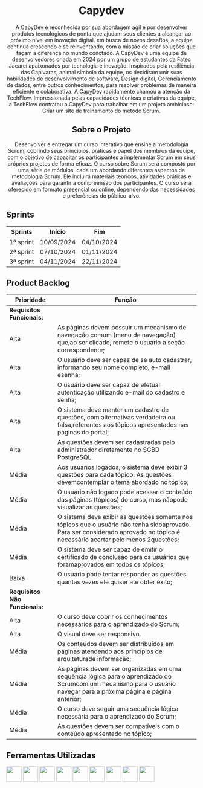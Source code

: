 <h1 align="center">Capydev</h1>

<p align="center">A CapyDev é reconhecida por sua abordagem ágil e por desenvolver produtos tecnológicos de ponta que ajudam seus clientes a alcançar ao próximo nível em inovação digital. em busca de novos desafios, a equipe continua crescendo e se reinventando, com a missão de criar soluções que façam a diferença no mundo conctado.
A CapyDev é uma equipe de desenvolvedores criada em 2024 por um grupo de estudantes da Fatec Jacareí apaixonados por tecnologia e inovação. Inspirados pela resiliência das Capivaras, animal símbolo da equipe, os decidiram unir suas habilidades de desenvolvimento de software, Design digital, Gerenciamento de dados, entre outros conhecimentos, para resolver problemas de maneira eficiente e colaborativa.
A CapyDev rapidamente chamou a atenção da TechFlow. Impressionada pelas capacidades técnicas e criativas da equipe, a TechFlow contratou a CapyDev para trabalhar em um projeto ambicioso: Criar um site de treinamento do método Scrum.</p>

<h2 align="center">Sobre o Projeto</h2>

<p align="center"> Desenvolver e entregar um curso interativo que ensine a metodologia Scrum, cobrindo seus princípios, práticas e papel dos membros da equipe, com o objetivo de capacitar os participantes a implementar Scrum em seus próprios projetos de forma eficaz.
O curso sobre Scrum será composto por uma série de módulos, cada um abordando diferentes aspectos da metodologia Scrum. Ele incluirá materiais teóricos, atividades práticas e avaliações para garantir a compreensão dos participantes. O curso será oferecido em formato presencial ou online, dependendo das necessidades e preferências do público-alvo.</p>

<h2>Sprints</h2>

| Sprints | Início | Fim |
| ------- | ------ | --- |
| 1ª sprint | 10/09/2024 | 04/10/2024 |
| 2ª sprint | 07/10/2024 | 01/11/2024 |
| 3ª sprint | 04/11/2024 | 22/11/2024 |

<h2>Product Backlog</h2>

| Prioridade | Função |
| ---------- | ------ |
|**Requisitos Funcionais:**|
| Alta | As páginas devem possuir um mecanismo de navegação comum (menu de navegação) que,ao ser clicado, remete o usuário à seção correspondente; |
| Alta | O usuário deve ser capaz de se auto cadastrar, informando seu nome completo, e-mail esenha; |
| Alta  | O usuário deve ser capaz de efetuar autenticação utilizando e-mail do cadastro e senha; |
| Alta  | O sistema deve manter um cadastro de questões, com alternativas verdadeira ou falsa,referentes aos tópicos apresentados nas páginas do portal; |
| Alta  | As questões devem ser cadastradas pelo administrador diretamente no SGBD PostgreSQL. |
| Média | Aos usuários logados, o sistema deve exibir 3 questões para cada tópico. As questões devemcontemplar o tema abordado no tópico; |
| Média | O usuário não logado pode acessar o conteúdo das páginas (tópicos) do curso, mas nãopode visualizar as questões; |
| Média | O sistema deve exibir as questões somente nos tópicos que o usuário não tenha sidoaprovado. Para ser considerado aprovado no tópico é necessário acertar pelo menos 2questões; |
| Média | O sistema deve ser capaz de emitir o certificado de conclusão para os usuários que foramaprovados em todos os tópicos; |
| Baixa | O usuário pode tentar responder as questões quantas vezes ele quiser até obter êxito; |
|**Requisitos Não Funcionais:**|
| Alta | O curso deve cobrir os conhecimentos necessários para o aprendizado do Scrum; |
| Alta | O visual deve ser responsivo. |
| Média | Os conteúdos devem ser distribuídos em páginas atendendo aos princípios de arquiteturade informação; |
| Média | As páginas devem ser organizadas em uma sequência lógica para o aprendizado do Scrumcom um mecanismo para o usuário navegar para a próxima página e página anterior; |
| Média | O curso deve seguir uma sequência lógica necessária para o aprendizado do Scrum; |
| Média | As questões devem ser compatíveis com o conteúdo apresentado no tópico; |

<h2>Ferramentas Utilizadas</h2>
<div>
  <a href="https://github.com/" target="_blank"><img src="https://github.com/Felipe-ACG/Capydev/blob/main/images/githublogo.png", width="40", heigth="40"></a>
  <a href="https://www.figma.com/" target="_blank"><img src="https://github.com/Felipe-ACG/Capydev/blob/main/images/figmalogo.png", width="40", heigth="40"></a>
  <a href="https://trello.com/" target="_blank"><img src="https://github.com/Felipe-ACG/Capydev/blob/main/images/trellologo.png", width="40", heigth="40"></a>
  <a href="https://www.pgadmin.org/" target="_blank"> <img src="https://github.com/Felipe-ACG/Capydev/blob/main/images/pgadminlogo.png", width="40", heigth="40"></a>
  <a href="https://www.dbdesigner.net/" target="_blank"><img src="https://github.com/Felipe-ACG/Capydev/blob/main/images/dbdesignerlogo.png", width="40", heigth="40"></a>
  <a href="https://code.visualstudio.com/" target="_blank"><img src="https://github.com/Felipe-ACG/Capydev/blob/main/images/vscodelogo.png", width="40", heigth="40"></a>
  <img src="https://github.com/Felipe-ACG/Capydev/blob/main/images/jslogo.png", width="40", heigth="40">
  <img src="https://github.com/Felipe-ACG/Capydev/blob/main/images/csslogo.png", width="40", heigth="40">
  <img src="https://github.com/Felipe-ACG/Capydev/blob/main/images/htmllogo.png", width="40", heigth="40">
</div>
